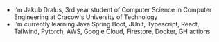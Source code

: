 - I’m Jakub Dralus, 3rd year student of Computer Science in Computer Engineering
  at Cracow's University of Technology
- I’m currently learning Java Spring Boot, JUnit, Typescript, React, Tailwind, Pytorch, AWS, Google Cloud, Firestore, Docker, GH actions

<!---
JakubDralus/JakubDralus is a ✨ special ✨ repository because its `README.md` (this file) appears on your GitHub profile.
You can click the Preview link to take a look at your changes.
--->
